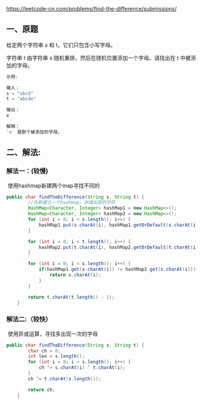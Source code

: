 https://leetcode-cn.com/problems/find-the-difference/submissions/

## 一、原题

给定两个字符串 s 和 t，它们只包含小写字母。

字符串 t 由字符串 s 随机重排，然后在随机位置添加一个字母。请找出在 t 中被添加的字母。

```java
示例:

输入：
s = "abcd"
t = "abcde"

输出：
e

解释：
'e' 是那个被添加的字母。
```

## 二、解法:

### 解法一：(较慢)

​	使用hashmap新建两个map寻找不同的

```java
public char findTheDifference(String s, String t) {
        //先新建立一个haahmap，存储出现的字符
        HashMap<Character, Integer> hashMap1 = new HashMap<>();
        HashMap<Character, Integer> hashMap2 = new HashMap<>();
        for (int i = 0; i < s.length(); i++) {
            hashMap1.put(s.charAt(i), hashMap1.getOrDefault(s.charAt(i), 0) + 1);
        }

        for (int i = 0; i < t.length(); i++) {
            hashMap2.put(t.charAt(i), hashMap2.getOrDefault(t.charAt(i), 0) + 1);
        }

        for (int i = 0; i < s.length(); i++) {
            if(hashMap1.get(s.charAt(i)) != hashMap2.get(s.charAt(i))){
                return s.charAt(i);
            }
        }

        return t.charAt(t.length() - 1);
    }
```

### 解法二:（较快）

​		使用异或运算，寻找多出现一次的字母

```java
public char findTheDifference(String s, String t) {
        char ch = 0;
        int len = s.length();
        for (int i = 0; i < s.length(); i++) {
            ch ^= s.charAt(i) ^ t.charAt(i);
        }
        ch ^= t.charAt(s.length());

        return ch;
    }
```

